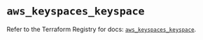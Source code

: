 # `aws_keyspaces_keyspace`

Refer to the Terraform Registry for docs: [`aws_keyspaces_keyspace`](https://registry.terraform.io/providers/hashicorp/aws/4.67.0/docs/resources/keyspaces_keyspace).
